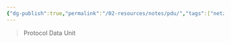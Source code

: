 ```yaml
---
{"dg-publish":true,"permalink":"/02-resources/notes/pdu/","tags":["netzwerk","protocol"],"noteIcon":"","updated":"2024-07-17T16:27:25.000+02:00"}
---
```


> Protocol Data Unit